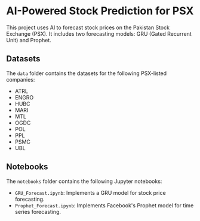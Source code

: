 # AI-Powered Stock Prediction for PSX

This project uses AI to forecast stock prices on the Pakistan Stock Exchange (PSX). It includes two forecasting models: GRU (Gated Recurrent Unit) and Prophet.

## Datasets

The `data` folder contains the datasets for the following PSX-listed companies:

- ATRL
- ENGRO
- HUBC
- MARI
- MTL
- OGDC
- POL
- PPL
- PSMC
- UBL

## Notebooks

The `notebooks` folder contains the following Jupyter notebooks:

- `GRU_Forecast.ipynb`: Implements a GRU model for stock price forecasting.
- `Prophet_Forecast.ipynb`: Implements Facebook's Prophet model for time series forecasting.
